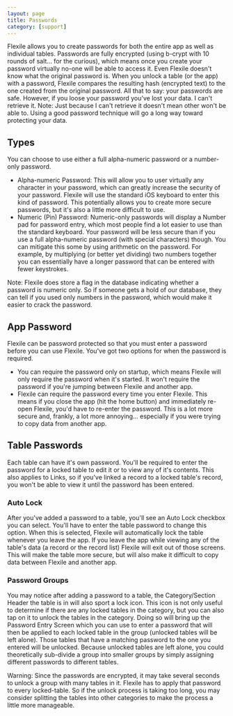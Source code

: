 ```yaml
---
layout: page
title: Passwords
category: [support]
---
```


Flexile allows you to create passwords for both the entire app as well as individual tables. Passwords are fully encrypted (using b-crypt with 10 rounds of salt... for the curious), which means once you create your password virtually no-one will be able to access it. Even Flexile doesn't know what the original password is. When you unlock a table (or the app) with a password, Flexile compares the resulting hash (encrypted text) to the one created from the original password. All that to say: your passwords are safe. However, if you loose your password you've lost your data. I can't retrieve it. Note: Just because I can't retrieve it doesn't mean other won't be able to. Using a good password technique will go a long way toward protecting your data.

## Types
You can choose to use either a full alpha-numeric password or a number-only password.

- Alpha-numeric Password: This will allow you to user virtually any character in your password, which can greatly increase the security of your password. Flexile will use the standard iOS keyboard to enter this kind of password. This potentially allows you to create more secure passwords, but it's also a little more difficult to use.
- Numeric (Pin) Password: Numeric-only passwords will display a Number pad for password entry, which most people find a lot easier to use than the standard keyboard. Your password will be less secure than if you use a full alpha-numeric password (with special characters) though. You can mitigate this some by using arithmetic on the password. For example, by multiplying (or better yet dividing) two numbers together you can essentially have a longer password that can be entered with fewer keystrokes.

Note: Flexile does store a flag in the database indicating whether a password is numeric only. So if someone gets a hold of our database, they can tell if you used only numbers in the password, which would make it easier to crack the password.

## App Password
Flexile can be password protected so that you must enter a password before you can use Flexile. You've got two options for when the password is required.

- You can require the password only on startup, which means Flexile will only require the password when it's started. It won't require the password if you're jumping between Flexile and another app.
- Flexile can require the password every time you enter Flexile. This means if you close the app (hit the home button) and immediately re-open Flexile, you'd have to re-enter the password. This is a lot more secure and, frankly, a lot more annoying... especially if you were trying to copy data from another app.
## Table Passwords
Each table can have it's own password. You'll be required to enter the password for a locked table to edit it or to view any of it's contents. This also applies to Links, so if you've linked a record to a locked table's record, you won't be able to view it until the password has been entered.

### Auto Lock
After you've added a password to a table, you'll see an Auto Lock checkbox you can select. You'll have to enter the table password to change this option. When this is selected, Flexile will automatically lock the table whenever you leave the app. If you leave the app while viewing any of the table's data (a record or the record list) Flexile will exit out of those screens. This will make the table more secure, but will also make it difficult to copy data between Flexile and another app.

### Password Groups
You may notice after adding a password to a table, the Category/Section Header the table is in will also sport a lock icon. This icon is not only useful to determine if there are any locked tables in the category, but you can also tap on it to unlock the tables in the category. Doing so will bring up the Password Entry Screen which you can use to enter a password that will then be applied to each locked table in the group (unlocked tables will be left alone). Those tables that have a matching password to the one you entered will be unlocked. Because unlocked tables are left alone, you could theoretically sub-divide a group into smaller groups by simply assigning different passwords to different tables.

Warning: Since the passwords are encrypted, it may take several seconds to unlock a group with many tables in it. Flexile has to apply that password to every locked-table. So if the unlock process is taking too long, you may consider splitting the tables into other categories to make the process a little more manageable.
